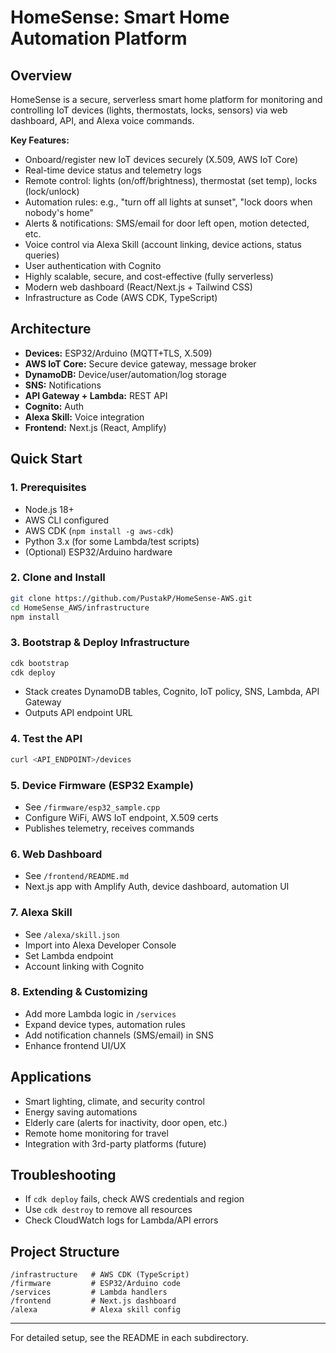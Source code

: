 # HomeSense: Smart Home Automation Platform

## Overview
HomeSense is a secure, serverless smart home platform for monitoring and controlling IoT devices (lights, thermostats, locks, sensors) via web dashboard, API, and Alexa voice commands.

**Key Features:**
- Onboard/register new IoT devices securely (X.509, AWS IoT Core)
- Real-time device status and telemetry logs
- Remote control: lights (on/off/brightness), thermostat (set temp), locks (lock/unlock)
- Automation rules: e.g., "turn off all lights at sunset", "lock doors when nobody's home"
- Alerts & notifications: SMS/email for door left open, motion detected, etc.
- Voice control via Alexa Skill (account linking, device actions, status queries)
- User authentication with Cognito
- Highly scalable, secure, and cost-effective (fully serverless)
- Modern web dashboard (React/Next.js + Tailwind CSS)
- Infrastructure as Code (AWS CDK, TypeScript)

## Architecture

- **Devices:** ESP32/Arduino (MQTT+TLS, X.509)
- **AWS IoT Core:** Secure device gateway, message broker
- **DynamoDB:** Device/user/automation/log storage
- **SNS:** Notifications
- **API Gateway + Lambda:** REST API
- **Cognito:** Auth
- **Alexa Skill:** Voice integration
- **Frontend:** Next.js (React, Amplify)

## Quick Start

### 1. Prerequisites
- Node.js 18+
- AWS CLI configured
- AWS CDK (`npm install -g aws-cdk`)
- Python 3.x (for some Lambda/test scripts)
- (Optional) ESP32/Arduino hardware

### 2. Clone and Install
```sh
git clone https://github.com/PustakP/HomeSense-AWS.git
cd HomeSense_AWS/infrastructure
npm install
```

### 3. Bootstrap & Deploy Infrastructure
```sh
cdk bootstrap
cdk deploy
```
- Stack creates DynamoDB tables, Cognito, IoT policy, SNS, Lambda, API Gateway
- Outputs API endpoint URL

### 4. Test the API
```sh
curl <API_ENDPOINT>/devices
```

### 5. Device Firmware (ESP32 Example)
- See `/firmware/esp32_sample.cpp`
- Configure WiFi, AWS IoT endpoint, X.509 certs
- Publishes telemetry, receives commands

### 6. Web Dashboard
- See `/frontend/README.md`
- Next.js app with Amplify Auth, device dashboard, automation UI

### 7. Alexa Skill
- See `/alexa/skill.json`
- Import into Alexa Developer Console
- Set Lambda endpoint
- Account linking with Cognito

### 8. Extending & Customizing
- Add more Lambda logic in `/services`
- Expand device types, automation rules
- Add notification channels (SMS/email) in SNS
- Enhance frontend UI/UX

## Applications
- Smart lighting, climate, and security control
- Energy saving automations
- Elderly care (alerts for inactivity, door open, etc.)
- Remote home monitoring for travel
- Integration with 3rd-party platforms (future)

## Troubleshooting
- If `cdk deploy` fails, check AWS credentials and region
- Use `cdk destroy` to remove all resources
- Check CloudWatch logs for Lambda/API errors

## Project Structure
```
/infrastructure   # AWS CDK (TypeScript)
/firmware         # ESP32/Arduino code
/services         # Lambda handlers
/frontend         # Next.js dashboard
/alexa            # Alexa skill config
```
---
For detailed setup, see the README in each subdirectory.